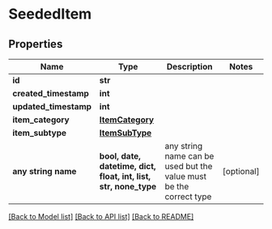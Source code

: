 # SeededItem


## Properties
Name | Type | Description | Notes
------------ | ------------- | ------------- | -------------
**id** | **str** |  | 
**created_timestamp** | **int** |  | 
**updated_timestamp** | **int** |  | 
**item_category** | [**ItemCategory**](ItemCategory.md) |  | 
**item_subtype** | [**ItemSubType**](ItemSubType.md) |  | 
**any string name** | **bool, date, datetime, dict, float, int, list, str, none_type** | any string name can be used but the value must be the correct type | [optional]

[[Back to Model list]](../README.md#documentation-for-models) [[Back to API list]](../README.md#documentation-for-api-endpoints) [[Back to README]](../README.md)


